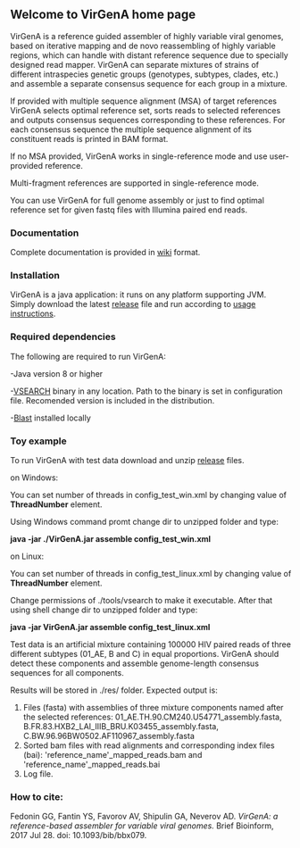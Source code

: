 ## Welcome to VirGenA home page

VirGenA is a reference guided assembler of highly variable viral genomes, based on iterative mapping and de novo reassembling of highly variable regions, which can handle with distant reference sequence due to specially designed read mapper. VirGenA can separate mixtures of strains of different intraspecies genetic groups (genotypes, subtypes, clades, etc.) and assemble a separate consensus sequence for each group in a mixture.

If provided with multiple sequence alignment (MSA) of target references VirGenA selects optimal reference set, sorts reads to selected references and outputs consensus sequences corresponding to these references. For each consensus sequence the multiple sequence alignment of its constituent reads is printed in BAM format.

If no MSA provided, VirGenA works in single-reference mode and use user-provided reference.

Multi-fragment references are supported in single-reference mode.

You can use VirGenA for full genome assembly or just to find optimal reference set for given fastq files with Illumina paired end reads.

### Documentation

Complete documentation is provided in [wiki](https://github.com/gFedonin/VirGenA/wiki) format.

### Installation

VirGenA is a java application: it runs on any platform supporting JVM. Simply download the latest [release](https://github.com/gFedonin/VirGenA/releases) file and run according to [usage instructions](https://github.com/gFedonin/VirGenA/wiki).


### Required dependencies

The following are required to run VirGenA:

-Java version 8 or higher

-[VSEARCH](https://github.com/torognes/vsearch) binary in any location. Path to the binary is set in configuration file. Recomended version is included in the distribution.

-[Blast](https://blast.ncbi.nlm.nih.gov/Blast.cgi?PAGE_TYPE=BlastDocs&DOC_TYPE=Download) installed locally

### Toy example

To run VirGenA with test data download and unzip [release](https://github.com/gFedonin/VirGenA/releases) files.

on Windows:

You can set number of threads in config_test_win.xml by changing value of **ThreadNumber** element.

Using Windows command promt change dir to unzipped folder and type:

**java -jar ./VirGenA.jar assemble config_test_win.xml**   

on Linux:  

You can set number of threads in config_test_linux.xml by changing value of **ThreadNumber** element.

Change permissions of ./tools/vsearch to make it executable. After that using shell change dir to unzipped folder and type:

**java -jar VirGenA.jar assemble config_test_linux.xml**

Test data is an artificial mixture containing 100000 HIV paired reads of three different subtypes (01_AE, B and C) in equal proportions. VirGenA should detect these components and assemble genome-length consensus sequences for all components.

Results will be stored in ./res/ folder. Expected output is:  
1. Files (fasta) with assemblies of three mixture components named after the selected references:
01_AE.TH.90.CM240.U54771_assembly.fasta, B.FR.83.HXB2_LAI_IIIB_BRU.K03455_assembly.fasta, C.BW.96.96BW0502.AF110967_assembly.fasta   
2. Sorted bam files with read alignments and corresponding index files (bai): 'reference_name'_mapped_reads.bam and 'reference_name'_mapped_reads.bai  
3. Log file.

### How to cite:

Fedonin GG, Fantin YS, Favorov AV, Shipulin GA, Neverov AD. _VirGenA: a reference-based assembler for variable viral genomes._ Brief Bioinform, 2017 Jul 28. doi: 10.1093/bib/bbx079.
